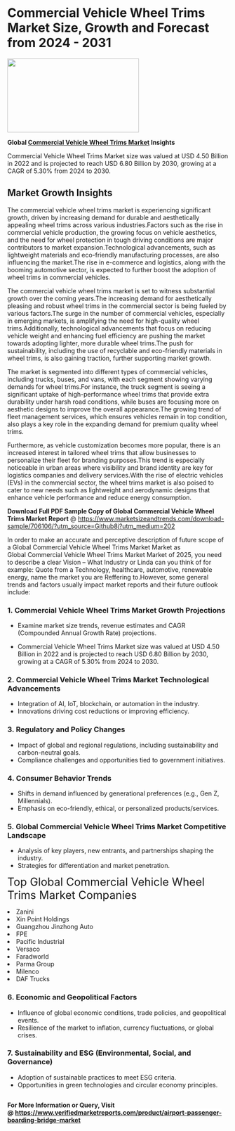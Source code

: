 <H1>Commercial Vehicle Wheel Trims Market Size, Growth and Forecast from 2024 - 2031</H1><img class="aligncenter size-medium wp-image-584254" src="https://thirdeyenews.in/wp-content/uploads/2024/09/Global-Market-Research-300x168.jpeg" alt="" width="300" height="168" /><p><strong>Global&nbsp;<a href="https://www.marketsizeandtrends.com/download-sample/706106/?utm_source=Github8j?utm_medium=202">Commercial Vehicle Wheel Trims Market</a> Insights</strong></p><p>Commercial Vehicle Wheel Trims Market size was valued at USD 4.50 Billion in 2022 and is projected to reach USD 6.80 Billion by 2030, growing at a CAGR of 5.30% from 2024 to 2030.</p><p><h2>Market Growth Insights</h2> <p>The commercial vehicle wheel trims market is experiencing significant growth, driven by increasing demand for durable and aesthetically appealing wheel trims across various industries.Factors such as the rise in commercial vehicle production, the growing focus on vehicle aesthetics, and the need for wheel protection in tough driving conditions are major contributors to market expansion.Technological advancements, such as lightweight materials and eco-friendly manufacturing processes, are also influencing the market.The rise in e-commerce and logistics, along with the booming automotive sector, is expected to further boost the adoption of wheel trims in commercial vehicles.</p> <p>The commercial vehicle wheel trims market is set to witness substantial growth over the coming years.The increasing demand for aesthetically pleasing and robust wheel trims in the commercial sector is being fueled by various factors.The surge in the number of commercial vehicles, especially in emerging markets, is amplifying the need for high-quality wheel trims.Additionally, technological advancements that focus on reducing vehicle weight and enhancing fuel efficiency are pushing the market towards adopting lighter, more durable wheel trims.The push for sustainability, including the use of recyclable and eco-friendly materials in wheel trims, is also gaining traction, further supporting market growth.</p> <p>The market is segmented into different types of commercial vehicles, including trucks, buses, and vans, with each segment showing varying demands for wheel trims.For instance, the truck segment is seeing a significant uptake of high-performance wheel trims that provide extra durability under harsh road conditions, while buses are focusing more on aesthetic designs to improve the overall appearance.The growing trend of fleet management services, which ensures vehicles remain in top condition, also plays a key role in the expanding demand for premium quality wheel trims.</p> <p>Furthermore, as vehicle customization becomes more popular, there is an increased interest in tailored wheel trims that allow businesses to personalize their fleet for branding purposes.This trend is especially noticeable in urban areas where visibility and brand identity are key for logistics companies and delivery services.With the rise of electric vehicles (EVs) in the commercial sector, the wheel trims market is also poised to cater to new needs such as lightweight and aerodynamic designs that enhance vehicle performance and reduce energy consumption.</p> <p><span class=""><strong>Download Full PDF Sample Copy of Global Commercial Vehicle Wheel Trims Market Report</strong> @ <a href="https://www.marketsizeandtrends.com/download-sample/706106/?utm_source=Github8j?utm_medium=202" target="_blank">https://www.marketsizeandtrends.com/download-sample/706106/?utm_source=Github8j?utm_medium=202</a></span></p><p>In order to make an accurate and perceptive description of future scope of a Global&nbsp;Commercial Vehicle Wheel Trims Market Market as Global&nbsp;Commercial Vehicle Wheel Trims Market Market of 2025, you need to describe a clear Vision &ndash; What Industry or Linda can you think of for example: Quote from a Technology, healthcare, automotive, renewable energy, name the market you are Reffering to.However, some general trends and factors usually impact market reports and their future outlook include:</p><h3>1.&nbsp;<strong>Commercial Vehicle Wheel Trims Market Growth Projections</strong></h3><ul><li>Examine market size trends, revenue estimates and CAGR (Compounded Annual Growth Rate) projections.</li><li><p>Commercial Vehicle Wheel Trims Market size was valued at USD 4.50 Billion in 2022 and is projected to reach USD 6.80 Billion by 2030, growing at a CAGR of 5.30% from 2024 to 2030.</p></li></ul><h3>2.&nbsp;<strong>Commercial Vehicle Wheel Trims Market Technological Advancements</strong></h3><ul><li>Integration of AI, IoT, blockchain, or automation in the industry.</li><li>Innovations driving cost reductions or improving efficiency.</li></ul><h3>3.&nbsp;<strong>Regulatory and Policy Changes</strong></h3><ul><li>Impact of global and regional regulations, including sustainability and carbon-neutral goals.</li><li>Compliance challenges and opportunities tied to government initiatives.</li></ul><h3>4.&nbsp;<strong>Consumer Behavior Trends</strong></h3><ul><li>Shifts in demand influenced by generational preferences (e.g., Gen Z, Millennials).</li><li>Emphasis on eco-friendly, ethical, or personalized products/services.</li></ul><h3>5.&nbsp;<strong>Global Commercial Vehicle Wheel Trims Market Competitive Landscape</strong></h3><ul><li>Analysis of key players, new entrants, and partnerships shaping the industry.</li><li>Strategies for differentiation and market penetration.</li></ul><p data-pm-slice="1 1 []"><span style="color: inherit; font-family: inherit; font-size: 25px;">Top Global Commercial Vehicle Wheel Trims Market Companies</span></p><div class="" data-test-id=""><p><li>Zanini</li><li> Xin Point Holdings</li><li> Guangzhou Jinzhong Auto</li><li> FPE</li><li> Pacific Industrial</li><li> Versaco</li><li> Faradworld</li><li> Parma Group</li><li> Milenco</li><li> DAF Trucks</li></p></div><h3>6.&nbsp;<strong>Economic and Geopolitical Factors</strong></h3><ul><li>Influence of global economic conditions, trade policies, and geopolitical events.</li><li>Resilience of the market to inflation, currency fluctuations, or global crises.</li></ul><h3>7.&nbsp;<strong>Sustainability and ESG (Environmental, Social, and Governance)</strong></h3><ul><li>Adoption of sustainable practices to meet ESG criteria.</li><li>Opportunities in green technologies and circular economy principles.</li></ul><h2><strong style="font-size: 14px;">For More Information or Query, Visit @&nbsp;</strong><a style="background-color: #ffffff; font-size: 14px;" href="https://www.marketsizeandtrends.com/report/commercial-vehicle-wheel-trims-market/" target="_blank">https://www.verifiedmarketreports.com/product/airport-passenger-boarding-bridge-market</a></h2>